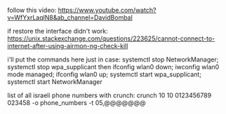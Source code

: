 follow this video:
https://www.youtube.com/watch?v=WfYxrLaqlN8&ab_channel=DavidBombal

if restore the interface didn't work: https://unix.stackexchange.com/questions/223625/cannot-connect-to-internet-after-using-airmon-ng-check-kill

i'll put the commands here just in case:
systemctl stop NetworkManager; 
systemctl stop wpa_supplicant 
then ifconfig wlan0 down; 
iwconfig wlan0 mode managed; 
ifconfig wlan0 up; 
systemctl start wpa_supplicant; 
systemctl start NetworkManager

list of all israeli phone numbers with crunch: crunch 10 10 0123456789 023458 -o phone_numbers -t 05,@@@@@@@
